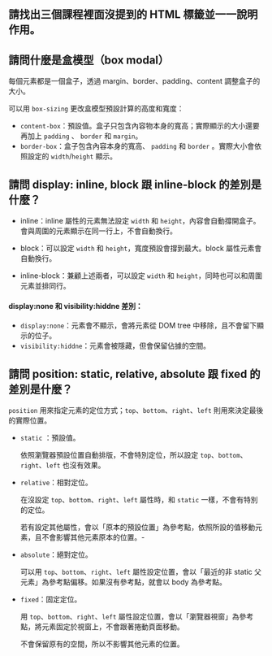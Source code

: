 ## 請找出三個課程裡面沒提到的 HTML 標籤並一一說明作用。

## 請問什麼是盒模型（box modal）

每個元素都是一個盒子，透過 margin、border、padding、content 調整盒子的大小。

可以用 `box-sizing` 更改盒模型預設計算的高度和寬度：

- `content-box`：預設值。盒子只包含內容物本身的寬高；實際顯示的大小還要再加上 `padding` 、 `border` 和 `margin`。
- `border-box`：盒子包含內容本身的寬高、 `padding` 和 `border` 。實際大小會依照設定的 `width`/`height` 顯示。

## 請問 display: inline, block 跟 inline-block 的差別是什麼？

- inline：inline 屬性的元素無法設定 `width` 和 `height`，內容會自動撐開盒子。會與周圍的元素顯示在同一行上，不會自動換行。

- block：可以設定 `width` 和 `height`，寬度預設會撐到最大。block 屬性元素會自動換行。

- inline-block：兼顧上述兩者，可以設定 `width` 和 `height`，同時也可以和周圍元素並排同行。

#### display:none 和 visibility:hiddne 差別：

- `display:none`：元素會不顯示，會將元素從 DOM tree 中移除，且不會留下顯示的位子。
- `visibility:hiddne`：元素會被隱藏，但會保留佔據的空間。


## 請問 position: static, relative, absolute 跟 fixed 的差別是什麼？

`position` 用來指定元素的定位方式；`top`、`bottom`、`right`、`left` 則用來決定最後的實際位置。

- `static` ：預設值。

  依照瀏覽器預設位置自動排版，不會特別定位，所以設定 `top`、`bottom`、`right`、`left` 也沒有效果。

- `relative`：相對定位。

  在沒設定 `top`、`bottom`、`right`、`left` 屬性時，和 `static` 一樣，不會有特別的定位。

  若有設定其他屬性，會以「原本的預設位置」為參考點，依照所設的值移動元素，且不會影響其他元素原本的位置。- 

- `absolute`：絕對定位。

  可以用 `top`、`bottom`、`right`、`left` 屬性設定位置，會以「最近的非 static 父元素」為參考點偏移。如果沒有參考點，就會以 body 為參考點。

- `fixed`：固定定位。

  用 `top`、`bottom`、`right`、`left` 屬性設定位置，會以「瀏覽器視窗」為參考點，將元素固定於視窗上，不會跟著捲動頁面移動。

  不會保留原有的空間，所以不影響其他元素的位置。